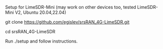 Setup for LimeSDR-Mini (may work on other devices too, tested LimeSDR-Mini V2, Ubuntu 20.04,22.04)

git clone https://github.com/egislev/srsRAN_4G-LimeSDR.git

cd srsRAN_4G-LimeSDR

Run ./setup and follow instructions.
